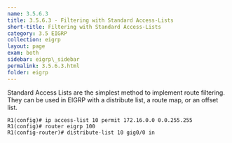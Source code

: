 ```yaml
---
name: 3.5.6.3
title: 3.5.6.3 - Filtering with Standard Access-Lists
short-title: Filtering with Standard Access-Lists
category: 3.5 EIGRP
collection: eigrp
layout: page
exam: both
sidebar: eigrp\_sidebar
permalink: 3.5.6.3.html
folder: eigrp
---
```

Standard Access Lists are the simplest method to implement route filtering. They can be used in EIGRP with a distribute list, a route map, or an offset list.
```
R1(config)# ip access-list 10 permit 172.16.0.0 0.0.255.255
R1(config)# router eigrp 100
R1(config-router)# distribute-list 10 gig0/0 in
```

